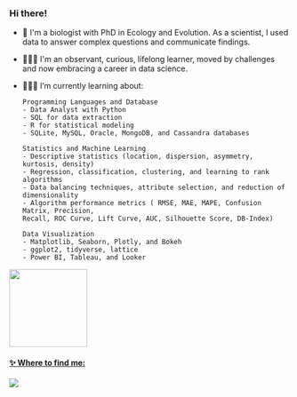 ### Hi there!

- 🌱 I'm a biologist with PhD in Ecology and Evolution. As a scientist, I used data to answer complex questions and                communicate findings.
- 👩🏻‍🔬 I'm an observant, curious, lifelong learner, moved by challenges and now embracing a career in data science.
- 👩🏻‍💻 I’m currently learning about:
      
      Programming Languages and Database
      - Data Analyst with Python
      - SQL for data extraction
      - R for statistical modeling
      - SQLite, MySQL, Oracle, MongoDB, and Cassandra databases

      Statistics and Machine Learning
      - Descriptive statistics (location, dispersion, asymmetry, kurtosis, density)
      - Regression, classification, clustering, and learning to rank algorithms
      - Data balancing techniques, attribute selection, and reduction of
      dimensionality
      - Algorithm performance metrics ( RMSE, MAE, MAPE, Confusion Matrix, Precision, 
      Recall, ROC Curve, Lift Curve, AUC, Silhouette Score, DB-Index)
      
      Data Visualization
      - Matplotlib, Seaborn, Plotly, and Bokeh
      - ggplot2, tidyverse, lattice
      - Power BI, Tableau, and Looker
  

<div align="left">
  <a href="https://github.com/LidAlmeida">
  <img height="140em" src="https://github-readme-stats.vercel.app/api/top-langs/?username=LidAlmeida&layout=compact&langs_count=7&theme=radical"/>
</div>

#### ✨ Where to find me:
<div>
  <a href="https://www.linkedin.com/in/lidiane-cordeiro-de-almeida/" target="_blank"><img src="https://img.shields.io/badge/-LinkedIn-%230077B5?style=for-the-badge&logo=linkedin&logoColor=white" target="_blank"></a> 
</div>

 
 
  
 
  
